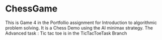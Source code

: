 # ChessGame
This is Game 4 in the Portfollio assignment for Introduction to algorithmic problem solving. 
It is a Chess Demo using the AI minimax strategy. 
The Advanced task : Tic tac toe is in the TicTacToeTask Branch
